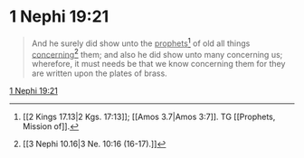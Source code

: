 # 1 Nephi 19:21

> And he surely did show unto the <u>prophets</u>[^a] of old all things <u>concerning</u>[^b] them; and also he did show unto many concerning us; wherefore, it must needs be that we know concerning them for they are written upon the plates of brass.

[1 Nephi 19:21](https://www.churchofjesuschrist.org/study/scriptures/bofm/1-ne/19?lang=eng&id=p21#p21)


[^a]: [[2 Kings 17.13|2 Kgs. 17:13]]; [[Amos 3.7|Amos 3:7]]. TG [[Prophets, Mission of]].
[^b]: [[3 Nephi 10.16|3 Ne. 10:16 (16-17).]]
